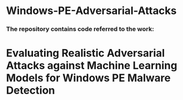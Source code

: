 # Windows-PE-Adversarial-Attacks
### The repository contains code referred to the work:  
# Evaluating Realistic Adversarial Attacks against Machine Learning Models for Windows PE Malware Detection
